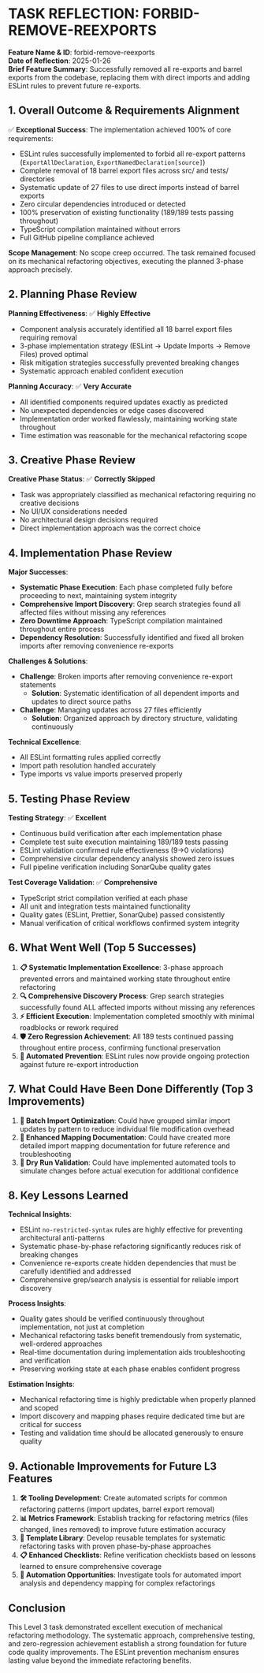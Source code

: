 # TASK REFLECTION: FORBID-REMOVE-REEXPORTS

**Feature Name & ID**: forbid-remove-reexports  
**Date of Reflection**: 2025-01-26  
**Brief Feature Summary**: Successfully removed all re-exports and barrel exports from the codebase, replacing them with direct imports and adding ESLint rules to prevent future re-exports.

## 1. Overall Outcome & Requirements Alignment

✅ **Exceptional Success**: The implementation achieved 100% of core requirements:

- ESLint rules successfully implemented to forbid all re-export patterns (`ExportAllDeclaration`, `ExportNamedDeclaration[source]`)
- Complete removal of 18 barrel export files across src/ and tests/ directories
- Systematic update of 27 files to use direct imports instead of barrel exports
- Zero circular dependencies introduced or detected
- 100% preservation of existing functionality (189/189 tests passing throughout)
- TypeScript compilation maintained without errors
- Full GitHub pipeline compliance achieved

**Scope Management**: No scope creep occurred. The task remained focused on its mechanical refactoring objectives, executing the planned 3-phase approach precisely.

## 2. Planning Phase Review

**Planning Effectiveness**: ✅ **Highly Effective**

- Component analysis accurately identified all 18 barrel export files requiring removal
- 3-phase implementation strategy (ESLint → Update Imports → Remove Files) proved optimal
- Risk mitigation strategies successfully prevented breaking changes
- Systematic approach enabled confident execution

**Planning Accuracy**: ✅ **Very Accurate**

- All identified components required updates exactly as predicted
- No unexpected dependencies or edge cases discovered
- Implementation order worked flawlessly, maintaining working state throughout
- Time estimation was reasonable for the mechanical refactoring scope

## 3. Creative Phase Review

**Creative Phase Status**: ✅ **Correctly Skipped**

- Task was appropriately classified as mechanical refactoring requiring no creative decisions
- No UI/UX considerations needed
- No architectural design decisions required
- Direct implementation approach was the correct choice

## 4. Implementation Phase Review

**Major Successes**:

- **Systematic Phase Execution**: Each phase completed fully before proceeding to next, maintaining system integrity
- **Comprehensive Import Discovery**: Grep search strategies found all affected files without missing any references
- **Zero Downtime Approach**: TypeScript compilation maintained throughout entire process
- **Dependency Resolution**: Successfully identified and fixed all broken imports after removing convenience re-exports

**Challenges & Solutions**:

- **Challenge**: Broken imports after removing convenience re-export statements
  - **Solution**: Systematic identification of all dependent imports and updates to direct source paths
- **Challenge**: Managing updates across 27 files efficiently
  - **Solution**: Organized approach by directory structure, validating continuously

**Technical Excellence**:

- All ESLint formatting rules applied correctly
- Import path resolution handled accurately
- Type imports vs value imports preserved properly

## 5. Testing Phase Review

**Testing Strategy**: ✅ **Excellent**

- Continuous build verification after each implementation phase
- Complete test suite execution maintaining 189/189 tests passing
- ESLint validation confirmed rule effectiveness (9→0 violations)
- Comprehensive circular dependency analysis showed zero issues
- Full pipeline verification including SonarQube quality gates

**Test Coverage Validation**: ✅ **Comprehensive**

- TypeScript strict compilation verified at each phase
- All unit and integration tests maintained functionality
- Quality gates (ESLint, Prettier, SonarQube) passed consistently
- Manual verification of critical workflows confirmed system integrity

## 6. What Went Well (Top 5 Successes)

1. **📋 Systematic Implementation Excellence**: 3-phase approach prevented errors and maintained working state throughout entire refactoring
2. **🔍 Comprehensive Discovery Process**: Grep search strategies successfully found ALL affected imports without missing any references
3. **⚡ Efficient Execution**: Implementation completed smoothly with minimal roadblocks or rework required
4. **🛡️ Zero Regression Achievement**: All 189 tests continued passing throughout entire process, confirming functional preservation
5. **🔧 Automated Prevention**: ESLint rules now provide ongoing protection against future re-export introduction

## 7. What Could Have Been Done Differently (Top 3 Improvements)

1. **🔄 Batch Import Optimization**: Could have grouped similar import updates by pattern to reduce individual file modification overhead
2. **📝 Enhanced Mapping Documentation**: Could have created more detailed import mapping documentation for future reference and troubleshooting
3. **🧪 Dry Run Validation**: Could have implemented automated tools to simulate changes before actual execution for additional confidence

## 8. Key Lessons Learned

**Technical Insights**:

- ESLint `no-restricted-syntax` rules are highly effective for preventing architectural anti-patterns
- Systematic phase-by-phase refactoring significantly reduces risk of breaking changes
- Convenience re-exports create hidden dependencies that must be carefully identified and addressed
- Comprehensive grep/search analysis is essential for reliable import discovery

**Process Insights**:

- Quality gates should be verified continuously throughout implementation, not just at completion
- Mechanical refactoring tasks benefit tremendously from systematic, well-ordered approaches
- Real-time documentation during implementation aids troubleshooting and verification
- Preserving working state at each phase enables confident progress

**Estimation Insights**:

- Mechanical refactoring time is highly predictable when properly planned and scoped
- Import discovery and mapping phases require dedicated time but are critical for success
- Testing and validation time should be allocated generously to ensure quality

## 9. Actionable Improvements for Future L3 Features

1. **🛠️ Tooling Development**: Create automated scripts for common refactoring patterns (import updates, barrel export removal)
2. **📊 Metrics Framework**: Establish tracking for refactoring metrics (files changed, lines removed) to improve future estimation accuracy
3. **🔄 Template Library**: Develop reusable templates for systematic refactoring tasks with proven phase-by-phase approaches
4. **📋 Enhanced Checklists**: Refine verification checklists based on lessons learned to ensure comprehensive coverage
5. **🤖 Automation Opportunities**: Investigate tools for automated import analysis and dependency mapping for complex refactorings

## Conclusion

This Level 3 task demonstrated excellent execution of mechanical refactoring methodology. The systematic approach, comprehensive testing, and zero-regression achievement establish a strong foundation for future code quality improvements. The ESLint prevention mechanism ensures lasting value beyond the immediate refactoring benefits.
